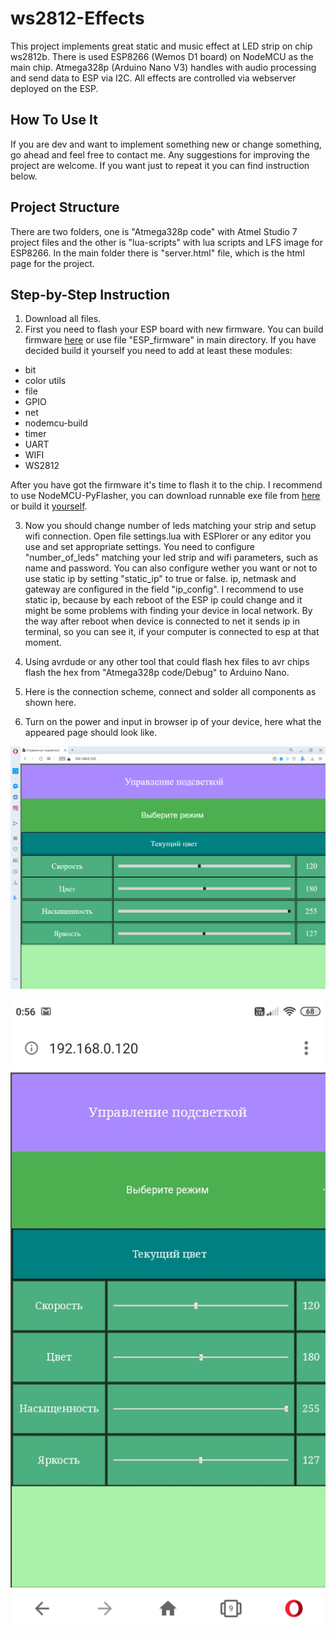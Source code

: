 # ws2812-Effects
This project implements great static and music effect at LED strip on chip ws2812b. There is used ESP8266 (Wemos D1 board) on NodeMCU as the main chip. Atmega328p (Arduino Nano V3) handles with audio processing and send data to ESP via I2C. All effects are controlled via webserver deployed on the ESP.

## How To Use It
If you are dev and want to implement something new or change something, go ahead and feel free to contact me. Any suggestions for improving the project are welcome. If you want just to repeat it you can find instruction below.

## Project Structure
There are two folders, one is "Atmega328p code" with Atmel Studio 7 project files and the other is "lua-scripts" with lua scripts and LFS image for ESP8266. In the main folder there is "server.html" file, which is the html page for the project.

## Step-by-Step Instruction
1. Download all files.
2. First you need to flash your ESP board with new firmware. You can build firmware [here](https://nodemcu-build.com) or use file "ESP_firmware" in main directory. If you have decided build it yourself you need to add at least these modules:
  - bit
  - color utils
  - file
  - GPIO
  - net
  - nodemcu-build
  - timer
  - UART
  - WIFI
  - WS2812

  After you have got the firmware it's time to flash it to the chip. I recommend to use NodeMCU-PyFlasher, you can download runnable exe  file from [here](https://github.com/marcelstoer/nodemcu-pyflasher/releases) or build it [yourself](https://github.com/marcelstoer/nodemcu-pyflasher).

3. Now you should change number of leds matching your strip and setup wifi connection. Open file settings.lua with ESPlorer or any editor you use and set appropriate settings. You need to configure "number_of_leds" matching your led strip and wifi parameters, such as name and password. You can also configure wether you want or not to use static ip by setting "static_ip" to true or false. ip, netmask and gateway are configured in the field "ip_config". I recommend to use static ip, because by each reboot of the ESP ip could change and it might be some problems with finding your device in local network. By the way after reboot when device is connected to net it sends ip in terminal, so you can see it, if your computer is connected to esp at that moment.

4. Using avrdude or any other tool that could flash hex files to avr chips flash the hex from "Atmega328p code/Debug" to Arduino Nano.

5. Here is the connection scheme, connect and solder all components as shown here.

6. Turn on the power and input in browser ip of your device, here what the appeared page should look like.

![Opera](images/Opera.png)

![Opera-mobile](images/Opera-mobile.jpg)

